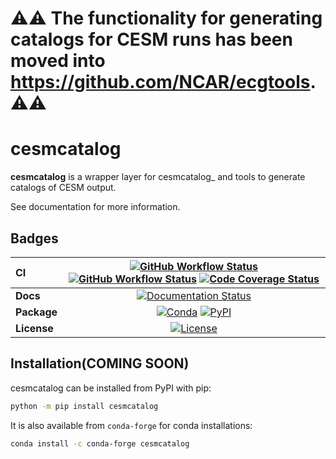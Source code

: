 #  ⚠️⚠️ The functionality for generating catalogs for CESM runs has been moved into <https://github.com/NCAR/ecgtools>. ⚠️⚠️


# cesmcatalog

**cesmcatalog** is a wrapper layer for cesmcatalog\_ and tools to generate catalogs of CESM output.

See documentation for more information.

## Badges

| CI          | [![GitHub Workflow Status][github-ci-badge]][github-ci-link] [![GitHub Workflow Status][github-lint-badge]][github-lint-link] [![Code Coverage Status][codecov-badge]][codecov-link] |
| :---------- | :----------------------------------------------------------------------------------------------------------------------------------------------------------------------------------: |
| **Docs**    |                                                                    [![Documentation Status][rtd-badge]][rtd-link]                                                                    |
| **Package** |                                                         [![Conda][conda-badge]][conda-link] [![PyPI][pypi-badge]][pypi-link]                                                         |
| **License** |                                                                        [![License][license-badge]][repo-link]                                                                        |

## Installation(COMING SOON)

cesmcatalog can be installed from PyPI with pip:

```bash
python -m pip install cesmcatalog
```

It is also available from `conda-forge` for conda installations:

```bash
conda install -c conda-forge cesmcatalog
```

[github-ci-badge]: https://img.shields.io/github/workflow/status/NCAR/cesm-catalog/CI?label=CI&logo=github&style=for-the-badge
[github-lint-badge]: https://img.shields.io/github/workflow/status/NCAR/cesm-catalog/linting?label=linting&logo=github&style=for-the-badge
[github-ci-link]: https://github.com/NCAR/cesm-catalog/actions?query=workflow%3ACI
[github-lint-link]: https://github.com/NCAR/cesm-catalog/actions?query=workflow%3Alinting
[codecov-badge]: https://img.shields.io/codecov/c/github/NCAR/cesm-catalog.svg?logo=codecov&style=for-the-badge
[codecov-link]: https://codecov.io/gh/NCAR/cesm-catalog
[rtd-badge]: https://img.shields.io/readthedocs/cesm-catalog/latest.svg?style=for-the-badge
[rtd-link]: https://cesm-catalog.readthedocs.io/en/latest/?badge=latest
[pypi-badge]: https://img.shields.io/pypi/v/cesm-catalog?logo=pypi&style=for-the-badge
[pypi-link]: https://pypi.org/project/cesm-catalog
[conda-badge]: https://img.shields.io/conda/vn/conda-forge/cesm-catalog?logo=anaconda&style=for-the-badge
[conda-link]: https://anaconda.org/conda-forge/cesm-catalog
[license-badge]: https://img.shields.io/github/license/NCAR/cesm-catalog?style=for-the-badge
[repo-link]: https://github.com/NCAR/cesm-catalog
